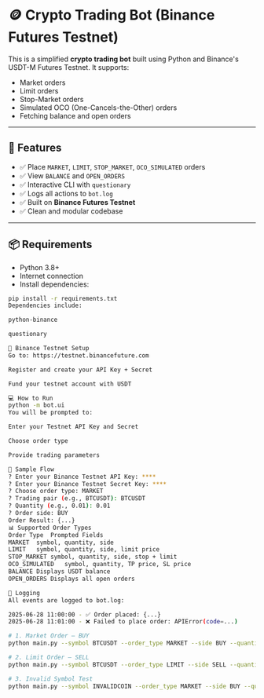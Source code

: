 # 🪙 Crypto Trading Bot (Binance Futures Testnet)

This is a simplified **crypto trading bot** built using Python and Binance's USDT-M Futures Testnet. It supports:

- Market orders
- Limit orders
- Stop-Market orders
- Simulated OCO (One-Cancels-the-Other) orders
- Fetching balance and open orders

---

## 🚀 Features

- ✅ Place `MARKET`, `LIMIT`, `STOP_MARKET`, `OCO_SIMULATED` orders
- ✅ View `BALANCE` and `OPEN_ORDERS`
- ✅ Interactive CLI with `questionary`
- ✅ Logs all actions to `bot.log`
- ✅ Built on **Binance Futures Testnet**
- ✅ Clean and modular codebase

---

## 📦 Requirements

- Python 3.8+
- Internet connection
- Install dependencies:
  
```bash
pip install -r requirements.txt
Dependencies include:

python-binance

questionary

🔐 Binance Testnet Setup
Go to: https://testnet.binancefuture.com

Register and create your API Key + Secret

Fund your testnet account with USDT

💻 How to Run
python -m bot.ui
You will be prompted to:

Enter your Testnet API Key and Secret

Choose order type

Provide trading parameters

📘 Sample Flow
? Enter your Binance Testnet API Key: ****
? Enter your Binance Testnet Secret Key: ****
? Choose order type: MARKET
? Trading pair (e.g., BTCUSDT): BTCUSDT
? Quantity (e.g., 0.01): 0.01
? Order side: BUY
Order Result: {...}
📊 Supported Order Types
Order Type	Prompted Fields
MARKET	symbol, quantity, side
LIMIT	symbol, quantity, side, limit price
STOP_MARKET	symbol, quantity, side, stop + limit
OCO_SIMULATED	symbol, quantity, TP price, SL price
BALANCE	Displays USDT balance
OPEN_ORDERS	Displays all open orders

🧾 Logging
All events are logged to bot.log:

2025-06-28 11:00:00 - ✅ Order placed: {...}
2025-06-28 11:01:00 - ❌ Failed to place order: APIError(code=...)

# 1. Market Order – BUY
python main.py --symbol BTCUSDT --order_type MARKET --side BUY --quantity 0.001

# 2. Limit Order – SELL
python main.py --symbol BTCUSDT --order_type LIMIT --side SELL --quantity 0.001 --price 60000

# 3. Invalid Symbol Test
python main.py --symbol INVALIDCOIN --order_type MARKET --side BUY --quantity 0.001